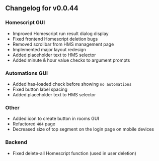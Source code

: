 ## Changelog for v0.0.44

### Homescript GUI
- Improved Homescript run result dialog display
- Fixed frontend Homescript deletion bugs
- Removed scrollbar from HMS management page
- Implemented major layout redesign
- Added placeholder text to HMS selector
- Added minute & hour value checks to argument prompts

### Automations GUI
- Added has-loaded check before showing `no automations`
- Fixed button label spacing
- Added placeholder text to HMS selector

### Other
- Added icon to create button in rooms GUI
- Refactored `404` page
- Decreased size of top segment on the login page on mobile devices

### Backend
- Fixed delete-all Homescript function (used in user deletion)
